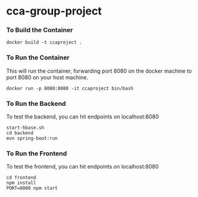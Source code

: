 # cca-group-project

### To Build the Container
    docker build -t ccaproject .

### To Run the Container
This will run the container, forwarding port 8080 on the docker machine to port 8080 on your host machine. 

    docker run -p 8080:8080 -it ccaproject bin/bash

### To Run the Backend
To test the backend, you can hit endpoints on localhost:8080

    start-hbase.sh
    cd backend
    mvn spring-boot:run

### To Run the Frontend
To test the frontend, you can hit endpoints on localhost:8080

    cd frontend
    npm install
    PORT=8080 npm start

